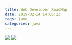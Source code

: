 ```yaml
---
title: Web Developer RoadMap
date: 2019-02-14 14:06:23
tags: java
categories: java
---
```

![](/img/intro.png)
![](/img/backend.png)
